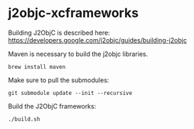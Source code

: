 # j2objc-xcframeworks

Building J2ObjC is described here: https://developers.google.com/j2objc/guides/building-j2objc

Maven is necessary to build the j2objc libraries.
```shell
brew install maven
```

Make sure to pull the submodules:
```shell
git submodule update --init --recursive
```

Build the J2ObjC frameworks:
```shell
./build.sh
```
